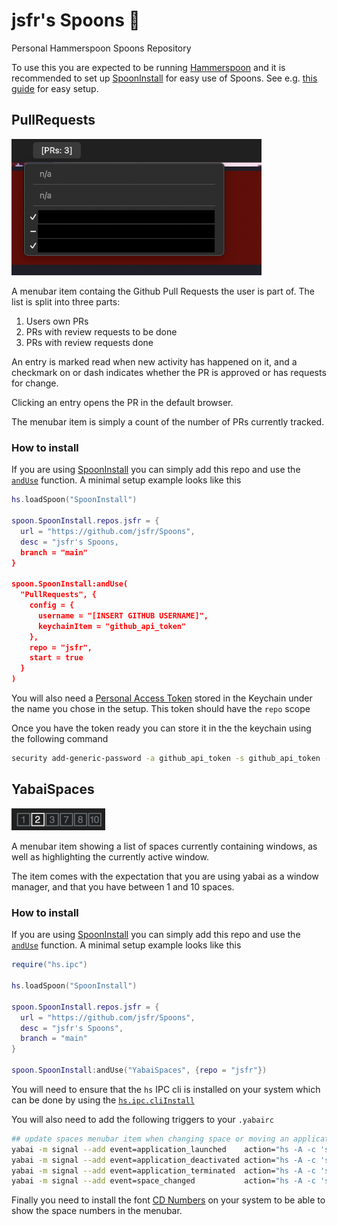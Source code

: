 # jsfr's Spoons 🥄

Personal Hammerspoon Spoons Repository

To use this you are expected to be running [Hammerspoon](https://www.hammerspoon.org/) and it is recommended to set up [SpoonInstall](http://www.hammerspoon.org/Spoons/SpoonInstall.html) for easy use of Spoons. See e.g. [this guide](https://zzamboni.org/post/using-spoons-in-hammerspoon/) for easy setup.

## PullRequests

<img src="/images/PullRequests.png" width=400 />

A menubar item containg the Github Pull Requests the user is part of. The list is split into three parts:

1. Users own PRs
2. PRs with review requests to be done
3. PRs with review requests done

An entry is marked read when new activity has happened on it, and a checkmark on or dash indicates whether the PR is approved or has requests for change.

Clicking an entry opens the PR in the default browser.

The menubar item is simply a count of the number of PRs currently tracked.

### How to install

If you are using [SpoonInstall](http://www.hammerspoon.org/Spoons/SpoonInstall.html) you can simply add this repo and use the [`andUse`](http://www.hammerspoon.org/Spoons/SpoonInstall.html#andUse) function. A minimal setup example looks like this

```lua
hs.loadSpoon("SpoonInstall")

spoon.SpoonInstall.repos.jsfr = {
  url = "https://github.com/jsfr/Spoons",
  desc = "jsfr's Spoons,
  branch = "main"
}

spoon.SpoonInstall:andUse(
  "PullRequests", {
    config = {
      username = "[INSERT GITHUB USERNAME]",
      keychainItem = "github_api_token"
    },
    repo = "jsfr",
    start = true
  }
)
```

You will also need a [Personal Access Token](https://github.com/settings/tokens) stored in the Keychain under the name you chose in the setup. This token should have the `repo` scope

Once you have the token ready you can store it in the the keychain using the following command

```sh
security add-generic-password -a github_api_token -s github_api_token -w [INSERT API TOKEN]
```

## YabaiSpaces

<img src="/images/YabaiSpaces.png" width=150 />

A menubar item showing a list of spaces currently containing windows, as well as highlighting the currently active window.

The item comes with the expectation that you are using yabai as a window manager, and that you have between 1 and 10 spaces.

### How to install

If you are using [SpoonInstall](http://www.hammerspoon.org/Spoons/SpoonInstall.html) you can simply add this repo and use the [`andUse`](http://www.hammerspoon.org/Spoons/SpoonInstall.html#andUse) function. A minimal setup example looks like this

```lua
require("hs.ipc")

hs.loadSpoon("SpoonInstall")

spoon.SpoonInstall.repos.jsfr = {
  url = "https://github.com/jsfr/Spoons",
  desc = "jsfr's Spoons",
  branch = "main"
}

spoon.SpoonInstall:andUse("YabaiSpaces", {repo = "jsfr"})
```

You will need to ensure that the `hs` IPC cli is installed on your system which can be done by using the [`hs.ipc.cliInstall`](https://www.hammerspoon.org/docs/hs.ipc.html#cliInstall)

You will also need to add the following triggers to your `.yabairc`

```sh
## update spaces menubar item when changing space or moving an application
yabai -m signal --add event=application_launched    action="hs -A -c 'spoon.YabaiSpaces.update()'"
yabai -m signal --add event=application_deactivated action="hs -A -c 'spoon.YabaiSpaces.update()'"
yabai -m signal --add event=application_terminated  action="hs -A -c 'spoon.YabaiSpaces.update()'"
yabai -m signal --add event=space_changed           action="hs -A -c 'spoon.YabaiSpaces.update()'"
```

Finally you need to install the font [CD Numbers](https://www.dafont.com/cd-numbers.font) on your system to be able to show the space numbers in the menubar.

